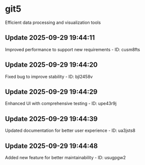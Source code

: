 # git5
Efficient data processing and visualization tools

## Update 2025-09-29 19:44:11
Improved performance to support new requirements - ID: cusm8fts


## Update 2025-09-29 19:44:20
Fixed bug to improve stability - ID: bjl2458v


## Update 2025-09-29 19:44:29
Enhanced UI with comprehensive testing - ID: upe43r9j


## Update 2025-09-29 19:44:39
Updated documentation for better user experience - ID: ua3jsts8


## Update 2025-09-29 19:44:48
Added new feature for better maintainability - ID: usugpgw2

